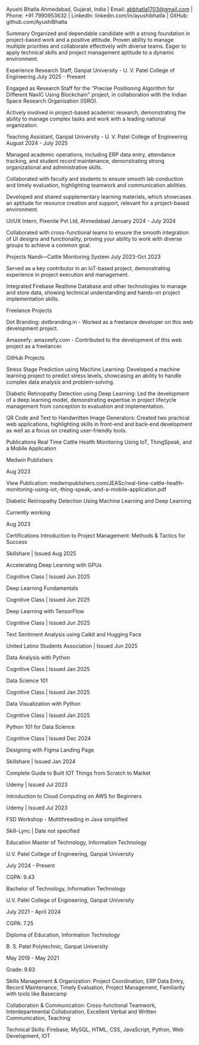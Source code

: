 Ayushi Bhatla
Ahmedabad, Gujarat, India | Email: abbhatla1703@gmail.com | Phone: +91 7990953632 | LinkedIn: linkedin.com/in/ayushibhatla | GitHub: github.com/AyushiBhatla

Summary
Organized and dependable candidate with a strong foundation in project-based work and a positive attitude. Proven ability to manage multiple priorities and collaborate effectively with diverse teams. Eager to apply technical skills and project management aptitude to a dynamic environment.

Experience
Research Staff, Ganpat University - U. V. Patel College of Engineering
July 2025 - Present

Engaged as Research Staff for the "Precise Positioning Algorithm for Different NavIC Using Blockchain" project, in collaboration with the Indian Space Research Organisation (ISRO).

Actively involved in project-based academic research, demonstrating the ability to manage complex tasks and work with a leading national organization.

Teaching Assistant, Ganpat University - U. V. Patel College of Engineering
August 2024 - July 2025

Managed academic operations, including ERP data entry, attendance tracking, and student record maintenance, demonstrating strong organizational and administrative skills.

Collaborated with faculty and students to ensure smooth lab conduction and timely evaluation, highlighting teamwork and communication abilities.

Developed and shared supplementary learning materials, which showcases an aptitude for resource creation and support, relevant for a project-based environment.

UI/UX Intern, Pixenite Pvt Ltd, Ahmedabad
January 2024 - July 2024

Collaborated with cross-functional teams to ensure the smooth integration of UI designs and functionality, proving your ability to work with diverse groups to achieve a common goal.

Projects
Nandi—Cattle Monitoring System
July 2023-Oct 2023

Served as a key contributor in an IoT-based project, demonstrating experience in project execution and management.

Integrated Firebase Realtime Database and other technologies to manage and store data, showing technical understanding and hands-on project implementation skills.

Freelance Projects

Dot Branding: dotbranding.in - Worked as a freelance developer on this web development project.

Amazeefy: amazeefy.com - Contributed to the development of this web project as a freelancer.

GitHub Projects

Stress Stage Prediction using Machine Learning: Developed a machine learning project to predict stress levels, showcasing an ability to handle complex data analysis and problem-solving.

Diabetic Retinopathy Detection using Deep Learning: Led the development of a deep learning model, demonstrating expertise in project lifecycle management from conception to evaluation and implementation.

QR Code and Text to Handwritten Image Generators: Created two practical web applications, highlighting skills in front-end and back-end development as well as a focus on creating user-friendly tools.

Publications
Real Time Cattle Health Monitoring Using IoT, ThingSpeak, and a Mobile Application

Medwin Publishers

Aug 2023

View Publication: medwinpublishers.com/JEASc/real-time-cattle-health-monitoring-using-iot,-thing-speak,-and-a-mobile-application.pdf

Diabetic Retinopathy Detection Using Machine Learning and Deep Learning

Currently working

Aug 2023

Certifications
Introduction to Project Management: Methods & Tactics for Success

Skillshare | Issued Aug 2025

Accelerating Deep Learning with GPUs

Cognitive Class | Issued Jun 2025

Deep Learning Fundamentals

Cognitive Class | Issued Jun 2025

Deep Learning with TensorFlow

Cognitive Class | Issued Jun 2025

Text Sentiment Analysis using Caikit and Hugging Face

United Latino Students Association | Issued Jun 2025

Data Analysis with Python

Cognitive Class | Issued Jan 2025

Data Science 101

Cognitive Class | Issued Jan 2025

Data Visualization with Python

Cognitive Class | Issued Jan 2025

Python 101 for Data Science

Cognitive Class | Issued Dec 2024

Designing with Figma Landing Page

Skillshare | Issued Jan 2024

Complete Guide to Built IOT Things from Scratch to Market

Udemy | Issued Jul 2023

Introduction to Cloud Computing on AWS for Beginners

Udemy | Issued Jul 2023

FSD Workshop - Multithreading in Java simplified

Skill-Lync | Date not specified

Education
Master of Technology, Information Technology

U.V. Patel College of Engineering, Ganpat University

July 2024 - Present

CGPA: 9.43

Bachelor of Technology, Information Technology

U.V. Patel College of Engineering, Ganpat University

July 2021 - April 2024

CGPA: 7.25

Diploma of Education, Information Technology

B. S. Patel Polytechnic, Ganpat University

May 2019 - May 2021

Grade: 9.83

Skills
Management & Organization: Project Coordination, ERP Data Entry, Record Maintenance, Timely Evaluation, Project Management, Familiarity with tools like Basecamp

Collaboration & Communication: Cross-functional Teamwork, Interdepartmental Collaboration, Excellent Verbal and Written Communication, Teaching

Technical Skills: Firebase, MySQL, HTML, CSS, JavaScript, Python, Web Development, IOT
